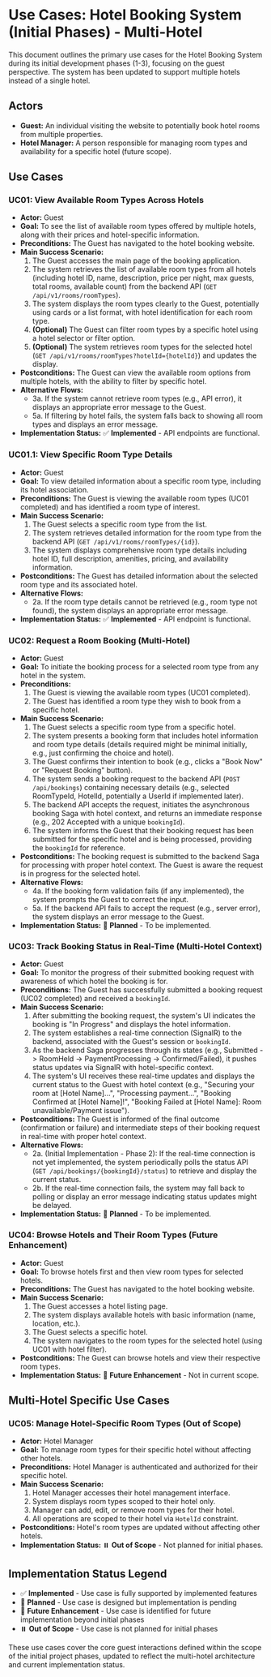 # Use Cases: Hotel Booking System (Initial Phases) - Multi-Hotel

This document outlines the primary use cases for the Hotel Booking System during its initial development phases (1-3), focusing on the guest perspective. The system has been updated to support multiple hotels instead of a single hotel.

## Actors

*   **Guest:** An individual visiting the website to potentially book hotel rooms from multiple properties.
*   **Hotel Manager:** A person responsible for managing room types and availability for a specific hotel (future scope).

## Use Cases

### UC01: View Available Room Types Across Hotels

*   **Actor:** Guest
*   **Goal:** To see the list of available room types offered by multiple hotels, along with their prices and hotel-specific information.
*   **Preconditions:** The Guest has navigated to the hotel booking website.
*   **Main Success Scenario:**
    1.  The Guest accesses the main page of the booking application.
    2.  The system retrieves the list of available room types from all hotels (including hotel ID, name, description, price per night, max guests, total rooms, available count) from the backend API (`GET /api/v1/rooms/roomTypes`).
    3.  The system displays the room types clearly to the Guest, potentially using cards or a list format, with hotel identification for each room type.
    4.  **(Optional)** The Guest can filter room types by a specific hotel using a hotel selector or filter option.
    5.  **(Optional)** The system retrieves room types for the selected hotel (`GET /api/v1/rooms/roomTypes?hotelId={hotelId}`) and updates the display.
*   **Postconditions:** The Guest can view the available room options from multiple hotels, with the ability to filter by specific hotel.
*   **Alternative Flows:**
    *   3a. If the system cannot retrieve room types (e.g., API error), it displays an appropriate error message to the Guest.
    *   5a. If filtering by hotel fails, the system falls back to showing all room types and displays an error message.
*   **Implementation Status:** ✅ **Implemented** - API endpoints are functional.

### UC01.1: View Specific Room Type Details

*   **Actor:** Guest
*   **Goal:** To view detailed information about a specific room type, including its hotel association.
*   **Preconditions:** The Guest is viewing the available room types (UC01 completed) and has identified a room type of interest.
*   **Main Success Scenario:**
    1.  The Guest selects a specific room type from the list.
    2.  The system retrieves detailed information for the room type from the backend API (`GET /api/v1/rooms/roomTypes/{id}`).
    3.  The system displays comprehensive room type details including hotel ID, full description, amenities, pricing, and availability information.
*   **Postconditions:** The Guest has detailed information about the selected room type and its associated hotel.
*   **Alternative Flows:**
    *   2a. If the room type details cannot be retrieved (e.g., room type not found), the system displays an appropriate error message.
*   **Implementation Status:** ✅ **Implemented** - API endpoint is functional.

### UC02: Request a Room Booking (Multi-Hotel)

*   **Actor:** Guest
*   **Goal:** To initiate the booking process for a selected room type from any hotel in the system.
*   **Preconditions:**
    1.  The Guest is viewing the available room types (UC01 completed).
    2.  The Guest has identified a room type they wish to book from a specific hotel.
*   **Main Success Scenario:**
    1.  The Guest selects a specific room type from a specific hotel.
    2.  The system presents a booking form that includes hotel information and room type details (details required might be minimal initially, e.g., just confirming the choice and hotel).
    3.  The Guest confirms their intention to book (e.g., clicks a "Book Now" or "Request Booking" button).
    4.  The system sends a booking request to the backend API (`POST /api/bookings`) containing necessary details (e.g., selected RoomTypeId, HotelId, potentially a UserId if implemented later).
    5.  The backend API accepts the request, initiates the asynchronous booking Saga with hotel context, and returns an immediate response (e.g., 202 Accepted with a unique `bookingId`).
    6.  The system informs the Guest that their booking request has been submitted for the specific hotel and is being processed, providing the `bookingId` for reference.
*   **Postconditions:** The booking request is submitted to the backend Saga for processing with proper hotel context. The Guest is aware the request is in progress for the selected hotel.
*   **Alternative Flows:**
    *   4a. If the booking form validation fails (if any implemented), the system prompts the Guest to correct the input.
    *   5a. If the backend API fails to accept the request (e.g., server error), the system displays an error message to the Guest.
*   **Implementation Status:** 🚧 **Planned** - To be implemented.

### UC03: Track Booking Status in Real-Time (Multi-Hotel Context)

*   **Actor:** Guest
*   **Goal:** To monitor the progress of their submitted booking request with awareness of which hotel the booking is for.
*   **Preconditions:** The Guest has successfully submitted a booking request (UC02 completed) and received a `bookingId`.
*   **Main Success Scenario:**
    1.  After submitting the booking request, the system's UI indicates the booking is "In Progress" and displays the hotel information.
    2.  The system establishes a real-time connection (SignalR) to the backend, associated with the Guest's session or `bookingId`.
    3.  As the backend Saga progresses through its states (e.g., Submitted -> RoomHeld -> PaymentProcessing -> Confirmed/Failed), it pushes status updates via SignalR with hotel-specific context.
    4.  The system's UI receives these real-time updates and displays the current status to the Guest with hotel context (e.g., "Securing your room at [Hotel Name]...", "Processing payment...", "Booking Confirmed at [Hotel Name]!", "Booking Failed at [Hotel Name]: Room unavailable/Payment issue").
*   **Postconditions:** The Guest is informed of the final outcome (confirmation or failure) and intermediate steps of their booking request in real-time with proper hotel context.
*   **Alternative Flows:**
    *   2a. (Initial Implementation - Phase 2): If the real-time connection is not yet implemented, the system periodically polls the status API (`GET /api/bookings/{bookingId}/status`) to retrieve and display the current status.
    *   2b. If the real-time connection fails, the system may fall back to polling or display an error message indicating status updates might be delayed.
*   **Implementation Status:** 🚧 **Planned** - To be implemented.

### UC04: Browse Hotels and Their Room Types (Future Enhancement)

*   **Actor:** Guest
*   **Goal:** To browse hotels first and then view room types for selected hotels.
*   **Preconditions:** The Guest has navigated to the hotel booking website.
*   **Main Success Scenario:**
    1.  The Guest accesses a hotel listing page.
    2.  The system displays available hotels with basic information (name, location, etc.).
    3.  The Guest selects a specific hotel.
    4.  The system navigates to the room types for the selected hotel (using UC01 with hotel filter).
*   **Postconditions:** The Guest can browse hotels and view their respective room types.
*   **Implementation Status:** 🚧 **Future Enhancement** - Not in current scope.

## Multi-Hotel Specific Use Cases

### UC05: Manage Hotel-Specific Room Types (Out of Scope)

*   **Actor:** Hotel Manager
*   **Goal:** To manage room types for their specific hotel without affecting other hotels.
*   **Preconditions:** Hotel Manager is authenticated and authorized for their specific hotel.
*   **Main Success Scenario:**
    1.  Hotel Manager accesses their hotel management interface.
    2.  System displays room types scoped to their hotel only.
    3.  Manager can add, edit, or remove room types for their hotel.
    4.  All operations are scoped to their hotel via `HotelId` constraint.
*   **Postconditions:** Hotel's room types are updated without affecting other hotels.
*   **Implementation Status:** ⏸️ **Out of Scope** - Not planned for initial phases.

## Implementation Status Legend

*   ✅ **Implemented** - Use case is fully supported by implemented features
*   🚧 **Planned** - Use case is designed but implementation is pending
*   🚧 **Future Enhancement** - Use case is identified for future implementation beyond initial phases
*   ⏸️ **Out of Scope** - Use case is not planned for initial phases

These use cases cover the core guest interactions defined within the scope of the initial project phases, updated to reflect the multi-hotel architecture and current implementation status.
